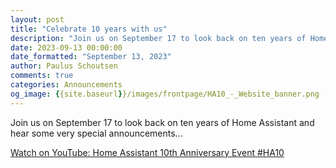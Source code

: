 ```yaml
---
layout: post
title: "Celebrate 10 years with us"
description: "Join us on September 17 to look back on ten years of Home Assistant and hear some very special announcements..."
date: 2023-09-13 00:00:00
date_formatted: "September 13, 2023"
author: Paulus Schoutsen
comments: true
categories: Announcements
og_image: {{site.baseurl}}/images/frontpage/HA10_-_Website_banner.png
---
```


Join us on September 17 to look back on ten years of Home Assistant and hear some very special announcements...

<lite-youtube autoload videoid="EmLV6lJLzSU" videotitle="Home Assistant 10th Anniversary Event #HA10">
  <a class="lite-youtube-fallback" href="https://www.youtube.com/watch?v=EmLV6lJLzSU">Watch on YouTube: Home Assistant 10th Anniversary Event #HA10</a>
</lite-youtube>
